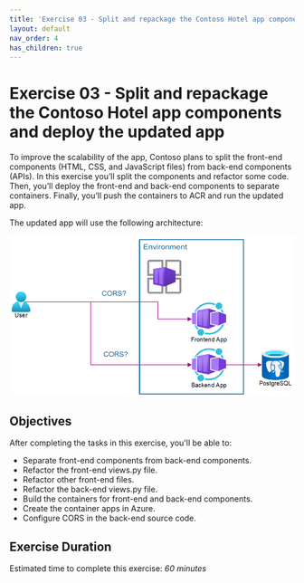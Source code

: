 ```yaml
---
title: 'Exercise 03 - Split and repackage the Contoso Hotel app components and deploy the updated app'
layout: default
nav_order: 4
has_children: true
---
```


# Exercise 03 - Split and repackage the Contoso Hotel app components and deploy the updated app

To improve the scalability of the app, Contoso plans to split the front-end components (HTML, CSS, and JavaScript files) from back-end components (APIs). In this exercise you’ll split the components and refactor some code. Then, you’ll deploy the front-end and back-end components to separate containers. Finally, you’ll push the containers to ACR and run the updated app. 

The updated app will use the following architecture:

![bax0ke9c.png](../../media/bax0ke9c.png)

## Objectives

After completing the tasks in this exercise, you'll be able to:

- Separate front-end components from back-end components.
- Refactor the front-end views.py file.
- Refactor other front-end files.
- Refactor the back-end views.py file.
- Build the containers for front-end and back-end components.
- Create the container apps in Azure.
- Configure CORS in the back-end source code.

## Exercise Duration

Estimated time to complete this exercise: *60 minutes*
